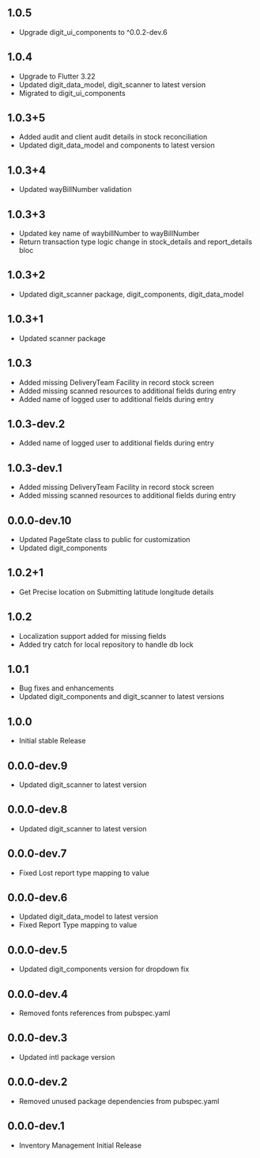 ## 1.0.5

* Upgrade digit_ui_components to ^0.0.2-dev.6

## 1.0.4

* Upgrade to Flutter 3.22
* Updated digit_data_model, digit_scanner to latest version
* Migrated to digit_ui_components

## 1.0.3+5

* Added audit and client audit details in stock reconciliation
* Updated digit_data_model and components to latest version

## 1.0.3+4

* Updated wayBillNumber validation

## 1.0.3+3

* Updated key name of waybillNumber to wayBillNumber
* Return transaction type logic change in stock_details and report_details bloc

## 1.0.3+2

* Updated digit_scanner package, digit_components, digit_data_model

## 1.0.3+1

* Updated scanner package

## 1.0.3

* Added missing DeliveryTeam Facility in record stock screen
* Added missing scanned resources to additional fields during entry
* Added name of logged user to additional fields during entry

## 1.0.3-dev.2

* Added name of logged user to additional fields during entry

## 1.0.3-dev.1

* Added missing DeliveryTeam Facility in record stock screen
* Added missing scanned resources to additional fields during entry

## 0.0.0-dev.10

* Updated PageState class to public for customization
* Updated digit_components

## 1.0.2+1

* Get Precise location on Submitting latitude longitude details

## 1.0.2

* Localization support added for missing fields
* Added try catch for local repository to handle db lock

## 1.0.1

* Bug fixes and enhancements
* Updated digit_components and digit_scanner to latest versions

## 1.0.0

* Initial stable Release

## 0.0.0-dev.9

* Updated digit_scanner to latest version

## 0.0.0-dev.8

* Updated digit_scanner to latest version

## 0.0.0-dev.7

* Fixed Lost report type mapping to value

## 0.0.0-dev.6

* Updated digit_data_model to latest version
* Fixed Report Type mapping to value

## 0.0.0-dev.5

* Updated digit_components version for dropdown fix

## 0.0.0-dev.4

* Removed fonts references from pubspec.yaml

## 0.0.0-dev.3

* Updated intl package version

## 0.0.0-dev.2

* Removed unused package dependencies from pubspec.yaml

## 0.0.0-dev.1

* Inventory Management Initial Release